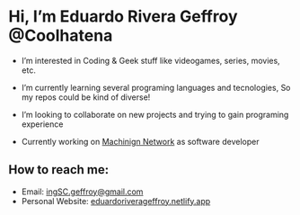 # Hi, I’m **Eduardo Rivera Geffroy** @Coolhatena

- I’m interested in Coding & Geek stuff like videogames, series, movies, etc.

- I’m currently learning several programing languages and tecnologies, So my repos could be kind of diverse!

- I’m looking to collaborate on new projects and trying to gain programing experience

- Currently working on [Machinign Network](http://machiningnetwork.com) as software developer 

## How to reach me: 
- Email: ingSC.geffroy@gmail.com
- Personal Website: [eduardoriverageffroy.netlify.app](https://eduardoriverageffroy.netlify.app)
